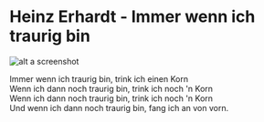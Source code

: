 # **Heinz Erhardt - Immer wenn ich traurig bin**

![alt a screenshot](https://github.com/TiloKar/education/blob/4f6bc454a4775459b16b85b636719461dd8e3240/Cocktail-Folder/heinzErhardt.png "Heinz Erhardt" )

Immer wenn ich traurig bin, trink ich einen Korn<br/>
Wenn ich dann noch traurig bin, trink ich noch 'n Korn<br/>
Wenn ich dann noch traurig bin, trink ich noch 'n Korn<br/>
Und wenn ich dann noch traurig bin, fang ich an von vorn.<br/>
